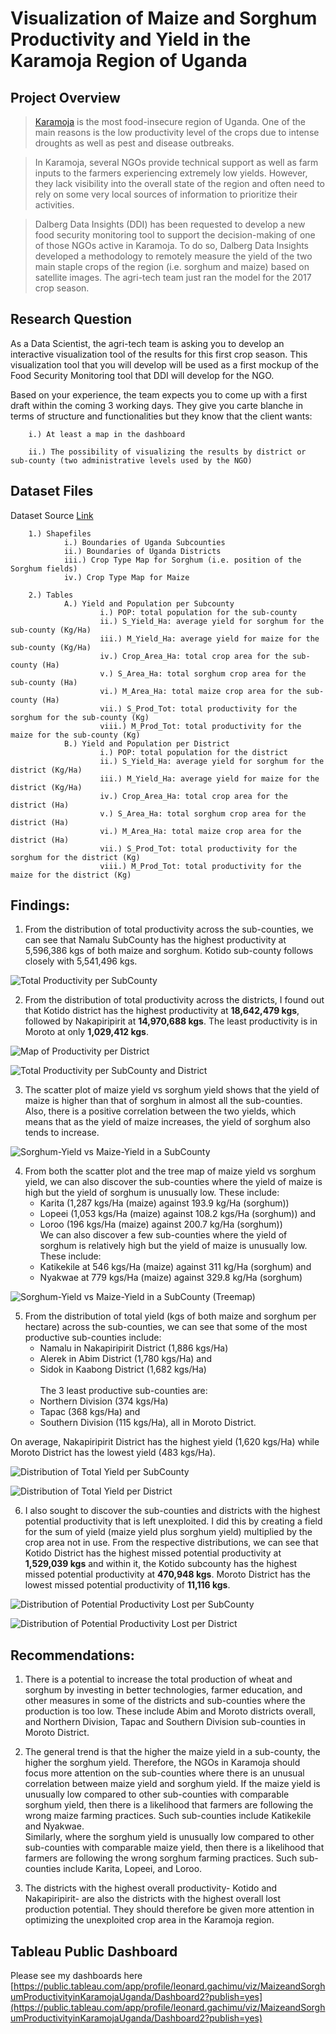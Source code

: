 # Visualization of Maize and Sorghum Productivity and Yield in the Karamoja Region of Uganda
## Project Overview 
>[Karamoja](https://en.wikipedia.org/wiki/Karamoja) is the most food-insecure region of Uganda. One of the main reasons is the low productivity level of the crops due to intense droughts as well as pest and disease outbreaks.

>In Karamoja, several NGOs provide technical support as well as farm inputs to the farmers experiencing extremely low yields. However, they lack visibility into the overall state of the region and often need to rely on some very local sources of information to prioritize their activities.

>Dalberg Data Insights (DDI) has been requested to develop a new food security monitoring tool to support the decision-making of one of those NGOs active in Karamoja.
To do so, Dalberg Data Insights developed a methodology to remotely measure the yield of the two main staple crops of the region (i.e. sorghum and maize) based on satellite images. The agri-tech team just ran the model for the 2017 crop season.

## Research Question
As a Data Scientist, the agri-tech team is asking you to develop an interactive visualization tool of the results for this first crop season. This visualization tool that you will develop will be used as a first mockup of the Food Security Monitoring tool that DDI will develop for the NGO.

Based on your experience, the team expects you to come up with a first draft within the coming 3 working days. They give you carte blanche in terms of structure and functionalities but they know that the client wants:

        i.) At least a map in the dashboard
        
        ii.) The possibility of visualizing the results by district or sub-county (two administrative levels used by the NGO)

## Dataset Files 
Dataset Source [Link](https://archive.org/download/data_20190829/DATA.zip)<br>

        1.) Shapefiles
                i.) Boundaries of Uganda Subcounties
                ii.) Boundaries of Uganda Districts
                iii.) Crop Type Map for Sorghum (i.e. position of the Sorghum fields)
                iv.) Crop Type Map for Maize
        
        2.) Tables
                A.) Yield and Population per Subcounty
                        i.) POP: total population for the sub-county
                        ii.) S_Yield_Ha: average yield for sorghum for the sub-county (Kg/Ha)
                        iii.) M_Yield_Ha: average yield for maize for the sub-county (Kg/Ha)
                        iv.) Crop_Area_Ha: total crop area for the sub-county (Ha)
                        v.) S_Area_Ha: total sorghum crop area for the sub-county (Ha)
                        vi.) M_Area_Ha: total maize crop area for the sub-county (Ha)
                        vii.) S_Prod_Tot: total productivity for the sorghum for the sub-county (Kg)
                        viii.) M_Prod_Tot: total productivity for the maize for the sub-county (Kg)       
                B.) Yield and Population per District
                        i.) POP: total population for the district
                        ii.) S_Yield_Ha: average yield for sorghum for the district (Kg/Ha)
                        iii.) M_Yield_Ha: average yield for maize for the district (Kg/Ha)
                        iv.) Crop_Area_Ha: total crop area for the district (Ha)
                        v.) S_Area_Ha: total sorghum crop area for the district (Ha)
                        vi.) M_Area_Ha: total maize crop area for the district (Ha)
                        vii.) S_Prod_Tot: total productivity for the sorghum for the district (Kg)
                        viii.) M_Prod_Tot: total productivity for the maize for the district (Kg)       
## Findings:
1.	From the distribution of total productivity across the sub-counties, we can see that Namalu SubCounty has the highest productivity at 5,596,386 kgs of both maize and sorghum. Kotido sub-county follows closely with 5,541,496 kgs.

![Total Productivity per SubCounty](https://github.com/leogachimu/tableau_visualization/assets/122081776/507195b3-cfcd-4ffd-bb2b-0a444d465037)

2.	From the distribution of total productivity across the districts, I found out that Kotido district has the highest productivity at **18,642,479 kgs**, followed by Nakapiripirit at **14,970,688 kgs**. The least productivity is in Moroto at only **1,029,412 kgs**.

![Map of Productivity per District](https://github.com/leogachimu/tableau_visualization/assets/122081776/ae5b59de-c656-4570-9603-190751187fdc)

![Total Productivity per SubCounty and District](https://github.com/leogachimu/tableau_visualization/assets/122081776/eb511b16-5bfe-4d5e-b109-39e1c13bb401)

3.	The scatter plot of maize yield vs sorghum yield shows that the yield of maize is higher than that of sorghum in almost all the sub-counties. Also, there is a positive correlation between the two yields, which means that as the yield of maize increases, the yield of sorghum also tends to increase.

![Sorghum-Yield vs Maize-Yield in a SubCounty](https://github.com/leogachimu/tableau_visualization/assets/122081776/1db164b1-1e5b-47ed-a581-fcac3ce5031d)

4.	From both the scatter plot and the tree map of maize yield vs sorghum yield, we can also discover the sub-counties where the yield of maize is high but the yield of sorghum is unusually low. These include:
	- Karita (1,287 kgs/Ha (maize) against 193.9 kg/Ha (sorghum))
 	- Lopeei (1,053 kgs/Ha (maize) against 108.2 kgs/Ha (sorghum)) and
  	- Loroo (196 kgs/Ha (maize) against 200.7 kg/Ha (sorghum))<br>
We can also discover a few sub-counties where the yield of sorghum is relatively high but the yield of maize is unusually low. These include:<br>
	- Katikekile at 546 kgs/Ha (maize) against 311 kg/Ha (sorghum) and
 	- Nyakwae at 779 kgs/Ha (maize) against 329.8 kg/Ha (sorghum)

![Sorghum-Yield vs Maize-Yield in a SubCounty (Treemap)](https://github.com/leogachimu/tableau_visualization/assets/122081776/8e690d4f-0e08-4c14-bfd1-5ef97c00ddeb)


5.	From the distribution of total yield (kgs of both maize and sorghum per hectare) across the sub-counties, we can see that some of the most productive sub-counties include:
	- Namalu in Nakapiripirit District (1,886 kgs/Ha)
 	- Alerek in Abim District (1,780 kgs/Ha) and
  	- Sidok in Kaabong District (1,682 kgs/Ha)<br>  
The 3 least productive sub-counties are:<br>
	- Northern Division (374 kgs/Ha)
 	- Tapac (368 kgs/Ha) and
  	- Southern Division (115 kgs/Ha), all in Moroto District.<br>

On average, Nakapiripirit District has the highest yield (1,620 kgs/Ha) while Moroto District has the lowest yield (483 kgs/Ha).

![Distribution of Total Yield per SubCounty](https://github.com/leogachimu/tableau_visualization/assets/122081776/c0116c58-c549-4ebf-b779-60ff3f4f3e0f)

![Distribution of Total Yield per District](https://github.com/leogachimu/tableau_visualization/assets/122081776/98932c95-d08f-4b65-bad0-9df2791b5ce5)


6.	I also sought to discover the sub-counties and districts with the highest potential productivity that is left unexploited. I did this by creating a field for the sum of yield (maize yield plus sorghum yield) multiplied by the crop area not in use. From the respective distributions, we can see that Kotido District has the highest missed potential productivity at **1,529,039 kgs** and within it, the Kotido subcounty has the highest missed potential productivity at **470,948 kgs**. Moroto District has the lowest missed potential productivity of **11,116 kgs**.
   
![Distribution of Potential Productivity Lost per SubCounty](https://github.com/leogachimu/tableau_visualization/assets/122081776/d7f4fbd7-5903-4366-8bb9-964279a55fe3)

![Distribution of Potential Productivity Lost per District](https://github.com/leogachimu/tableau_visualization/assets/122081776/9b3cf867-0821-46c5-9fc1-d6c0c32c60e4)


## Recommendations:
1.	There is a potential to increase the total production of wheat and sorghum by investing in better technologies, farmer education, and other measures in some of the districts and sub-counties where the production is too low. These include Abim and Moroto districts overall, and Northern Division, Tapac and Southern Division sub-counties in Moroto District.
   
2.	The general trend is that the higher the maize yield in a sub-county, the higher the sorghum yield. Therefore, the NGOs in Karamoja should focus more attention on the sub-counties where there is an unusual correlation between maize yield and sorghum yield. If the maize yield is unusually low compared to other sub-counties with comparable sorghum yield, then there is a likelihood that farmers are following the wrong maize farming practices.
Such sub-counties include Katikekile and Nyakwae.<br>
Similarly, where the sorghum yield is unusually low compared to other sub-counties with comparable maize yield, then there is a likelihood that farmers are following the wrong sorghum farming practices. Such sub-counties include Karita, Lopeei, and Loroo.
	
4.	The districts with the highest overall productivity- Kotido and Nakapiripirit- are also the districts with the highest overall lost production potential. They should therefore be given more attention in optimizing the unexploited crop area in the Karamoja region.

## Tableau Public Dashboard
Please see my dashboards here [https://public.tableau.com/app/profile/leonard.gachimu/viz/MaizeandSorghumProductivityinKaramojaUganda/Dashboard2?publish=yes](https://public.tableau.com/app/profile/leonard.gachimu/viz/MaizeandSorghumProductivityinKaramojaUganda/Dashboard2?publish=yes)
